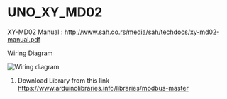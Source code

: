 # UNO_XY_MD02
XY-MD02 Manual : http://www.sah.co.rs/media/sah/techdocs/xy-md02-manual.pdf

Wiring Diagram

![Wiring diagram](https://user-images.githubusercontent.com/30364896/78582193-1ce1ae80-785f-11ea-80ed-98df5e33e19f.jpg)

 1. Download Library from this link https://www.arduinolibraries.info/libraries/modbus-master

